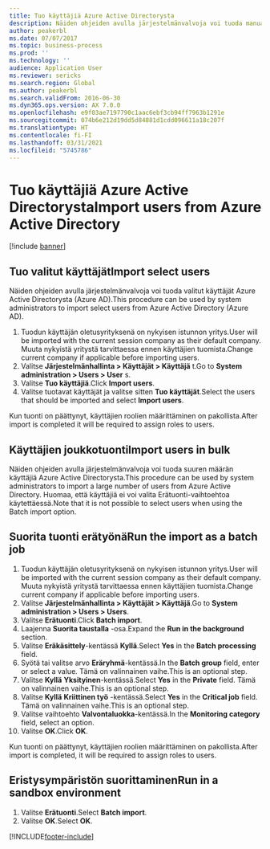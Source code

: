 ```yaml
---
title: Tuo käyttäjiä Azure Active Directorysta
description: Näiden ohjeiden avulla järjestelmänvalvoja voi tuoda manuaalisesti valitut käyttäjät tai suuren määrän käyttäjiä Azure Active Directorysta.
author: peakerbl
ms.date: 07/07/2017
ms.topic: business-process
ms.prod: ''
ms.technology: ''
audience: Application User
ms.reviewer: sericks
ms.search.region: Global
ms.author: peakerbl
ms.search.validFrom: 2016-06-30
ms.dyn365.ops.version: AX 7.0.0
ms.openlocfilehash: e9f03ae7197790c1aac6ebf3cb94ff7963b1291e
ms.sourcegitcommit: 074b6e212d19dd5d84881d1cdd096611a18c207f
ms.translationtype: HT
ms.contentlocale: fi-FI
ms.lasthandoff: 03/31/2021
ms.locfileid: "5745786"
---
```

# <a name="import-users-from-azure-active-directory"></a><span data-ttu-id="72948-103">Tuo käyttäjiä Azure Active Directorysta</span><span class="sxs-lookup"><span data-stu-id="72948-103">Import users from Azure Active Directory</span></span>

[!include [banner](../../includes/banner.md)]

## <a name="import-select-users"></a><span data-ttu-id="72948-104">Tuo valitut käyttäjät</span><span class="sxs-lookup"><span data-stu-id="72948-104">Import select users</span></span>

<span data-ttu-id="72948-105">Näiden ohjeiden avulla järjestelmänvalvoja voi tuoda valitut käyttäjät Azure Active Directorysta (Azure AD).</span><span class="sxs-lookup"><span data-stu-id="72948-105">This procedure can be used by system administrators to import select users from Azure Active Directory (Azure AD).</span></span>

1. <span data-ttu-id="72948-106">Tuodun käyttäjän oletusyrityksenä on nykyisen istunnon yritys.</span><span class="sxs-lookup"><span data-stu-id="72948-106">User will be imported with the current session company as their default company.</span></span> <span data-ttu-id="72948-107">Muuta nykyistä yritystä tarvittaessa ennen käyttäjien tuomista.</span><span class="sxs-lookup"><span data-stu-id="72948-107">Change current company if applicable before importing users.</span></span>
2. <span data-ttu-id="72948-108">Valitse **Järjestelmänhallinta > Käyttäjät > Käyttäjä** t.</span><span class="sxs-lookup"><span data-stu-id="72948-108">Go to **System administration > Users > User** s.</span></span>
3. <span data-ttu-id="72948-109">Valitse **Tuo käyttäjiä**.</span><span class="sxs-lookup"><span data-stu-id="72948-109">Click **Import users**.</span></span>
4. <span data-ttu-id="72948-110">Valitse tuotavat käyttäjät ja valitse sitten **Tuo käyttäjät**.</span><span class="sxs-lookup"><span data-stu-id="72948-110">Select the users that should be imported and select **Import users**.</span></span>

<span data-ttu-id="72948-111">Kun tuonti on päättynyt, käyttäjien roolien määrittäminen on pakollista.</span><span class="sxs-lookup"><span data-stu-id="72948-111">After import is completed it will be required to assign roles to users.</span></span>

## <a name="import-users-in-bulk"></a><span data-ttu-id="72948-112">Käyttäjien joukkotuonti</span><span class="sxs-lookup"><span data-stu-id="72948-112">Import users in bulk</span></span>

<span data-ttu-id="72948-113">Näiden ohjeiden avulla järjestelmänvalvoja voi tuoda suuren määrän käyttäjiä Azure Active Directorysta.</span><span class="sxs-lookup"><span data-stu-id="72948-113">This procedure can be used by system administrators to import a large number of users from Azure Active Directory.</span></span>
<span data-ttu-id="72948-114">Huomaa, että käyttäjiä ei voi valita Erätuonti-vaihtoehtoa käytettäessä.</span><span class="sxs-lookup"><span data-stu-id="72948-114">Note that it is not possible to select users when using the Batch import option.</span></span>

## <a name="run-the-import-as-a-batch-job"></a><span data-ttu-id="72948-115">Suorita tuonti erätyönä</span><span class="sxs-lookup"><span data-stu-id="72948-115">Run the import as a batch job</span></span>
1. <span data-ttu-id="72948-116">Tuodun käyttäjän oletusyrityksenä on nykyisen istunnon yritys.</span><span class="sxs-lookup"><span data-stu-id="72948-116">User will be imported with the current session company as their default company.</span></span> <span data-ttu-id="72948-117">Muuta nykyistä yritystä tarvittaessa ennen käyttäjien tuomista.</span><span class="sxs-lookup"><span data-stu-id="72948-117">Change current company if applicable before importing users.</span></span>
2. <span data-ttu-id="72948-118">Valitse **Järjestelmänhallinta > Käyttäjät > Käyttäjä**.</span><span class="sxs-lookup"><span data-stu-id="72948-118">Go to **System administration > Users > Users**.</span></span>
3. <span data-ttu-id="72948-119">Valitse **Erätuonti**.</span><span class="sxs-lookup"><span data-stu-id="72948-119">Click **Batch import**.</span></span>
4. <span data-ttu-id="72948-120">Laajenna **Suorita taustalla** -osa.</span><span class="sxs-lookup"><span data-stu-id="72948-120">Expand the **Run in the background** section.</span></span>
4. <span data-ttu-id="72948-121">Valitse **Eräkäsittely**-kentässä **Kyllä**.</span><span class="sxs-lookup"><span data-stu-id="72948-121">Select **Yes** in the **Batch processing** field.</span></span>
6. <span data-ttu-id="72948-122">Syötä tai valitse arvo **Eräryhmä**-kentässä.</span><span class="sxs-lookup"><span data-stu-id="72948-122">In the **Batch group** field, enter or select a value.</span></span> <span data-ttu-id="72948-123">Tämä on valinnainen vaihe.</span><span class="sxs-lookup"><span data-stu-id="72948-123">This is an optional step.</span></span>  
7. <span data-ttu-id="72948-124">Valitse **Kyllä** **Yksityinen**-kentässä.</span><span class="sxs-lookup"><span data-stu-id="72948-124">Select **Yes** in the **Private** field.</span></span> <span data-ttu-id="72948-125">Tämä on valinnainen vaihe.</span><span class="sxs-lookup"><span data-stu-id="72948-125">This is an optional step.</span></span>  
8. <span data-ttu-id="72948-126">Valitse **Kyllä** **Kriittinen työ** -kentässä.</span><span class="sxs-lookup"><span data-stu-id="72948-126">Select **Yes** in the **Critical job** field.</span></span> <span data-ttu-id="72948-127">Tämä on valinnainen vaihe.</span><span class="sxs-lookup"><span data-stu-id="72948-127">This is an optional step.</span></span>  
9. <span data-ttu-id="72948-128">Valitse vaihtoehto **Valvontaluokka**-kentässä.</span><span class="sxs-lookup"><span data-stu-id="72948-128">In the **Monitoring category** field, select an option.</span></span>
10. <span data-ttu-id="72948-129">Valitse **OK**.</span><span class="sxs-lookup"><span data-stu-id="72948-129">Click **OK**.</span></span>

<span data-ttu-id="72948-130">Kun tuonti on päättynyt, käyttäjien roolien määrittäminen on pakollista.</span><span class="sxs-lookup"><span data-stu-id="72948-130">After import is completed, it will be required to assign roles to users.</span></span>

## <a name="run-in-a-sandbox-environment"></a><span data-ttu-id="72948-131">Eristysympäristön suorittaminen</span><span class="sxs-lookup"><span data-stu-id="72948-131">Run in a sandbox environment</span></span>
1. <span data-ttu-id="72948-132">Valitse **Erätuonti**.</span><span class="sxs-lookup"><span data-stu-id="72948-132">Select **Batch import**.</span></span>
2. <span data-ttu-id="72948-133">Valitse **OK**.</span><span class="sxs-lookup"><span data-stu-id="72948-133">Select **OK**.</span></span>


[!INCLUDE[footer-include](../../../../includes/footer-banner.md)]